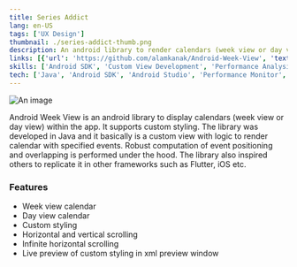 ```yaml
---
title: Series Addict
lang: en-US
tags: ['UX Design']
thumbnail: ./series-addict-thumb.png
description: An android library to render calendars (week view or day view).
links: [{'url': 'https://github.com/alamkanak/Android-Week-View', 'text': 'View on Github', 'icon': ['fab', 'github']}]
skills: ['Android SDK', 'Custom View Development', 'Performance Analysis', 'UX Design', 'Calculus', 'Geometry']
tech: ['Java', 'Android SDK', 'Android Studio', 'Performance Monitor', 'Maven']
---
```

![An image](/android-week-view.png)

Android Week View is an android library to display calendars (week view or day view) within the app. It supports custom styling. The library was developed in Java and it basically is a custom view with logic to render calendar with specified events. Robust computation of event positioning and overlapping is performed under the hood. The library also inspired others to replicate it in other frameworks such as Flutter, iOS etc.
### Features
- Week view calendar
- Day view calendar
- Custom styling
- Horizontal and vertical scrolling
- Infinite horizontal scrolling
- Live preview of custom styling in xml preview window